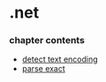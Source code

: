 ﻿
# .net
### chapter contents
 
* [detect text encoding](detect_text_encoding.md)
* [parse exact](parse_exact.md)
